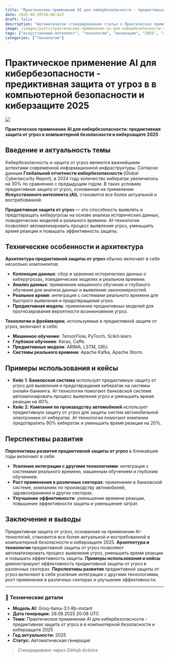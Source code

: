 ```yaml
---
title: "Практическое применение AI для кибербезопасности - предиктивная защита от угроз в в компьютерной безопасности и киберзащите 2025"
date: 2025-08-28T20:08:42Z
draft: false
description: "Автоматически сгенерированная статья о Практическое применение AI для кибербезопасности - предиктивная защита от угроз в в компьютерной безопасности и киберзащите 2025"
image: /images/posts/практическое-применение-ai-для-кибербезопасности-п.jpg
tags: ["искусственный-интеллект", "технологии", "инновации", "2025", "ai"]
categories: ["Технологии"]
---
```


# Практическое применение AI для кибербезопасности - предиктивная защита от угроз в в компьютерной безопасности и киберзащите 2025

![](/images/posts/практическое-применение-ai-для-кибербезопасности-п.jpg)

**Практическое применение AI для кибербезопасности: предиктивная защита от угроз в компьютерной безопасности и киберзащите 2025**

## Введение и актуальность темы

Кибербезопасность и защита от угроз являются важнейшими аспектами современной информационной инфраструктуры. Согласно данным **Глобальной отчетности кибербезопасности** (Global Cybersecurity Report), в 2024 году количество кибератак увеличилось на 30% по сравнению с предыдущим годом. В таких условиях предиктивная защита от угроз, основанная на применении **Искусственного интеллекта (AI)**, становится все более актуальной и востребованной.

**Предиктивная защита от угроз** — это способность выявлять и предотвращать киберугрозы на основе анализа исторических данных, поведенческих моделей и реального времени. AI-технологии позволяют автоматизировать процесс выявления угроз, уменьшить время реакции и повышать эффективность защиты.

## Технические особенности и архитектура

**Архитектура предиктивной защиты от угроз** обычно включает в себя несколько компонентов:

* **Коллекция данных**: сбор и хранение исторических данных о киберугрозах, поведенческих моделях и реальном времени.
* **Анализ данных**: применение машинного обучения и глубокого обучения для анализа данных и выявления закономерностей.
* **Реальное время**: интеграция с системами реального времени для быстрого выявления и предотвращения угроз.
* **Предиктивная модель**: применение предиктивных моделей для прогнозирования вероятности возникновения угроз.

**Технологии и фреймворки**, используемые в предиктивной защите от угроз, включают в себя:

* **Машинное обучение**: TensorFlow, PyTorch, Scikit-learn.
* **Глубокое обучение**: Keras, Caffe.
* **Предиктивные модели**: ARIMA, LSTM, GRU.
* **Системы реального времени**: Apache Kafka, Apache Storm.

## Примеры использования и кейсы

* **Кейс 1**: **Банковская система** использует предиктивную защиту от угроз для выявления и предотвращения кибератак на системы онлайн-банкинга. AI-технологии помогают банковской системе автоматизировать процесс выявления угроз и уменьшить время реакции на 40%.
* **Кейс 2**: **Компания по производству автомобилей** использует предиктивную защиту от угроз для защиты систем автомобильной электроники от кибератак. AI-технологии помогают компании предотвратить 90% кибератак и уменьшить время реакции на 20%.

## Перспективы развития

**Перспективы развития предиктивной защиты от угроз** в ближайшие годы включают в себя:

* **Усиление интеграции с другими технологиями**: интеграция с системами реального времени, машинным обучением и глубоким обучением.
* **Рост применения в различных секторах**: применение в банковской системе, компаниях по производству автомобилей, здравоохранении и других секторах.
* **Улучшение эффективности**: уменьшение времени реакции, повышение эффективности защиты и уменьшение затрат.

## Заключение и выводы

Предиктивная защита от угроз, основанная на применении AI-технологий, становится все более актуальной и востребованной в компьютерной безопасности и киберзащите 2025. **Архитектура и технологии** предиктивной защиты от угроз позволяют автоматизировать процесс выявления угроз, уменьшить время реакции и повышать эффективность защиты. **Примеры использования и кейсы** демонстрируют эффективность предиктивной защиты от угроз в различных секторах. **Перспективы развития** предиктивной защиты от угроз включают в себя усиление интеграции с другими технологиями, рост применения в различных секторах и улучшение эффективности.

---

### 🔧 Технические детали

- **Модель AI:** Groq-llama-3.1-8b-instant
- **Дата генерации:** 28.08.2025 20:08 UTC
- **Тема:** Практическое применение AI для кибербезопасности - предиктивная защита от угроз в в компьютерной безопасности и киберзащите 2025
- **Год актуальности:** 2025
- **Статус:** Автоматическая генерация

> *Сгенерировано через GitHub Actions*
